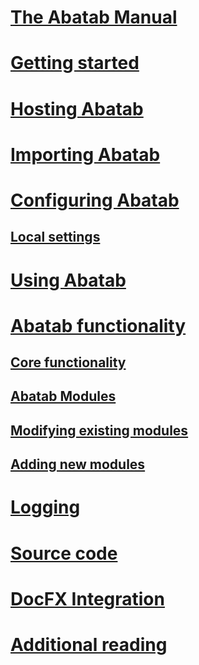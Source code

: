 # [The Abatab Manual](./man-home.md)

# [Getting started](./man-getting-started-home.md)

# [Hosting Abatab](./man-hosting-home.md)

# [Importing Abatab](./man-importing-home.md)

# [Configuring Abatab](./man-configuration-home.md)

## [Local settings](./man-configuration-local-settings.md)

# [Using Abatab](./man-using-home.md)

# [Abatab functionality](./man-functionality-home.md)

## [Core functionality](./man-functionality-core.md)

## [Abatab Modules](./man-functionality-modules.md)

## [Modifying existing modules](./man-functionality-existing.md)

## [Adding new modules](./man-functionality-new.md)

# [Logging](./man-logging-home.md)

# [Source code](./man-source-code-home.md)

# [DocFX Integration](./man-docfx-integration-home.md)

# [Additional reading](./man-additional-reading-home.md)